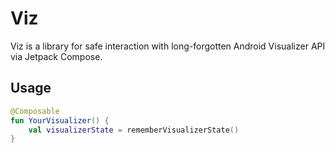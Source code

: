 # Viz

Viz is a library for safe interaction with long-forgotten Android Visualizer API
via Jetpack Compose.

## Usage

```kotlin
@Composable
fun YourVisualizer() {
    val visualizerState = rememberVisualizerState()
}
```
